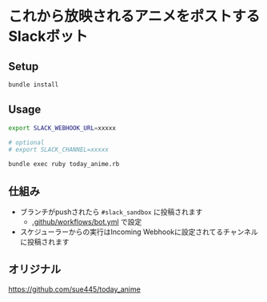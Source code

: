 # これから放映されるアニメをポストするSlackボット
## Setup
```bash
bundle install
```

## Usage
```bash
export SLACK_WEBHOOK_URL=xxxxx

# optional
# export SLACK_CHANNEL=xxxxx

bundle exec ruby today_anime.rb
```

## 仕組み
* ブランチがpushされたら `#slack_sandbox` に投稿されます
  * [.github/workflows/bot.yml](.github/workflows/bot.yml) で設定
* スケジューラーからの実行はIncoming Webhookに設定されてるチャンネルに投稿されます

## オリジナル
https://github.com/sue445/today_anime
